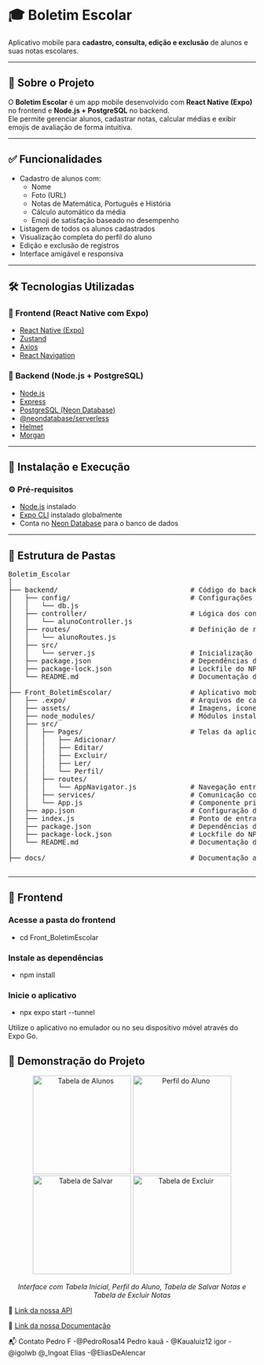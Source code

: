 # 🎓 Boletim Escolar

Aplicativo mobile para **cadastro, consulta, edição e exclusão** de alunos e suas notas escolares.

---

## 📘 Sobre o Projeto

O **Boletim Escolar** é um app mobile desenvolvido com **React Native (Expo)** no frontend e **Node.js + PostgreSQL** no backend.  
Ele permite gerenciar alunos, cadastrar notas, calcular médias e exibir emojis de avaliação de forma intuitiva.

---

## ✅ Funcionalidades

- Cadastro de alunos com:
  - Nome
  - Foto (URL)
  - Notas de Matemática, Português e História
  - Cálculo automático da média
  - Emoji de satisfação baseado no desempenho
- Listagem de todos os alunos cadastrados
- Visualização completa do perfil do aluno
- Edição e exclusão de registros
- Interface amigável e responsiva

---

## 🛠 Tecnologias Utilizadas

### 🔹 Frontend (React Native com Expo)

- [React Native (Expo)](https://expo.dev/)
- [Zustand](https://github.com/pmndrs/zustand)
- [Axios](https://axios-http.com/)
- [React Navigation](https://reactnavigation.org/)

### 🔸 Backend (Node.js + PostgreSQL)

- [Node.js](https://nodejs.org/)
- [Express](https://expressjs.com/)
- [PostgreSQL (Neon Database)](https://neon.tech/)
- [@neondatabase/serverless](https://www.npmjs.com/package/@neondatabase/serverless)
- [Helmet](https://helmetjs.github.io/)
- [Morgan](https://www.npmjs.com/package/morgan)

---

## 🚀 Instalação e Execução

### ⚙️ Pré-requisitos

- [Node.js](https://nodejs.org/) instalado
- [Expo CLI](https://docs.expo.dev/get-started/installation/) instalado globalmente
- Conta no [Neon Database](https://neon.tech/) para o banco de dados

---
## 📂 Estrutura de Pastas

<pre>
Boletim_Escolar
│
├── backend/                                # Código do backend (Node.js + Express + PostgreSQL)
│   ├── config/                             # Configurações de banco de dados
│   │   └── db.js
│   ├── controller/                         # Lógica dos controladores
│   │   └── alunoController.js
│   ├── routes/                             # Definição de rotas da API
│   │   └── alunoRoutes.js
│   ├── src/
│   │   └── server.js                       # Inicialização do servidor
│   ├── package.json                        # Dependências do Node.js
│   ├── package-lock.json                   # Lockfile do NPM
│   └── README.md                           # Documentação do backend
│
├── Front_BoletimEscolar/                   # Aplicativo mobile (React Native com Expo)
│   ├── .expo/                              # Arquivos de cache do Expo
│   ├── assets/                             # Imagens, ícones e fontes
│   ├── node_modules/                       # Módulos instalados pelo NPM
│   ├── src/
│   │   ├── Pages/                          # Telas da aplicação
│   │   │   ├── Adicionar/
│   │   │   ├── Editar/
│   │   │   ├── Excluir/
│   │   │   ├── Ler/
│   │   │   └── Perfil/
│   │   ├── routes/
│   │   │   └── AppNavigator.js             # Navegação entre as páginas
│   │   ├── services/                       # Comunicação com a API backend
│   │   └── App.js                          # Componente principal da aplicação
│   ├── app.json                            # Configuração do projeto Expo
│   ├── index.js                            # Ponto de entrada do app
│   ├── package.json                        # Dependências do projeto React Native
│   ├── package-lock.json                   # Lockfile do NPM
│   └── README.md                           # Documentação do frontend
│
├── docs/                                   # Documentação adicional do projeto

</pre>

---

## 📱 Frontend

### Acesse a pasta do frontend
- cd Front_BoletimEscolar

### Instale as dependências
- npm install

### Inicie o aplicativo
- npx expo start --tunnel

Utilize o aplicativo no emulador ou no seu dispositivo móvel através do Expo Go.

## 📸 Demonstração do Projeto

<p align="center">
  <img src="https://github.com/user-attachments/assets/f59747b7-5f69-4d5e-ad4b-a8189e8eb07e" width="200" height= "200" alt="Tabela de Alunos" >
   <img src="https://github.com/user-attachments/assets/8433666e-dae1-4b72-93ca-1f9cbd70406d" width="200" height= "200"  alt="Perfil do Aluno" >
  <img src="https://github.com/user-attachments/assets/16c14046-c529-4253-bfb2-28a6279e7771" width="200" height= "200" alt="Tabela de Salvar" >
  <img src="https://github.com/user-attachments/assets/570f6c0b-c82c-493c-be63-af4c6d044e45" width="200" height= "200" alt="Tabela de Excluir" > 
</p>

<p align="center">
  <em>Interface com Tabela Inicial, Perfil do Aluno,  Tabela de Salvar Notas e Tabela de Excluir Notas</em>
</p>


🔗 [Link da nossa API](https://boletim-escolar-api.onrender.com/)

🔗 [Link da nossa Documentação](https://boletim-escolar-api.onrender.com/api-docs/)

📬 Contato
Pedro F -@PedroRosa14 Pedro
kauã - @Kaualuiz12
igor - @igolwb @_Ingoat
Elias -@EliasDeAlencar
